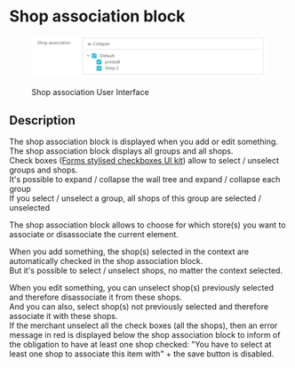 # Shop association block

<figure><img src="../../../.gitbook/assets/image (145).png" alt="Shop association User Interface"><figcaption><p>Shop association User Interface</p></figcaption></figure>

## Description

The shop association block is displayed when you add or edit something.\
The shop association block displays all groups and all shops.\
Check boxes ([Forms stylised checkboxes UI kit](https://build.prestashop-project.org/prestashop-ui-kit/?path=/story/forms--stylised-checkboxes)) allow to select / unselect groups and shops.\
It's possible to expand / collapse the wall tree and expand / collapse each group\
If you select / unselect a group, all shops of this group are selected / unselected

The shop association block allows to choose for which store(s) you want to associate or disassociate the current element.

When you add something, the shop(s) selected in the context are automatically checked in the shop association block.\
But it's possible to select / unselect shops, no matter the context selected.

When you edit something, you can unselect shop(s) previously selected and therefore disassociate it from these shops.\
And you can also, select shop(s) not previously selected and therefore associate it with these shops.\
If the merchant unselect all the check boxes (all the shops), then an error message in red is displayed below the shop association block to inform of the obligation to have at least one shop checked: "You have to select at least one shop to associate this item with" + the save button is disabled.
